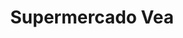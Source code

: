 ---
title: "Supermercado Vea"
url: /ciudad-autonoma-de-buenos-aires/supermercado-vea/
shop: Supermarkt
---